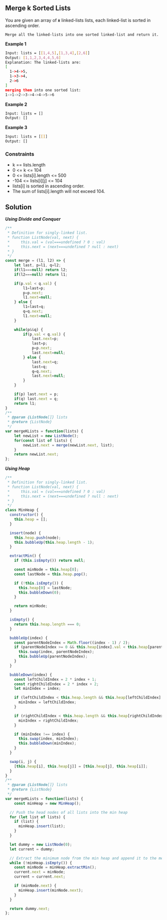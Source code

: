 
##   Merge k Sorted Lists

You are given an array of ***```k```*** linked-lists lists, each linked-list is sorted in ascending order.

```Merge all the linked-lists into one sorted linked-list and return it.```


**Example 1**
```bash
Input: lists = [[1,4,5],[1,3,4],[2,6]]
Output: [1,1,2,3,4,4,5,6]
Explanation: The linked-lists are:
[
  1->4->5,
  1->3->4,
  2->6
]
merging them into one sorted list:
1->1->2->3->4->4->5->6
```

**Example 2**
```bash
Input: lists = []
Output: []
```

**Example 3**
```bash
Input: lists = [[]]
Output: []
```

### Constraints
- k == lists.length
- 0 <= k <= 104
- 0 <= lists[i].length <= 500
- -104 <= lists[i][j] <= 104
- lists[i] is sorted in ascending order.
- The sum of lists[i].length will not exceed 104.

## Solution

***Using Divide and Conquer***
```javascript
/**
 * Definition for singly-linked list.
 * function ListNode(val, next) {
 *     this.val = (val===undefined ? 0 : val)
 *     this.next = (next===undefined ? null : next)
 * }
 */
const merge = (l1, l2) => {
    let last, p=l1, q=l2;
    if(l1===null) return l2;
    if(l2===null) return l1;

    if(p.val < q.val) {
        l1=last=p;
        p=p.next;
        l1.next=null;
    } else {
        l1=last=q;
        q=q.next;
        l1.next=null;
    }

    while(p&&q) {
        if(p.val < q.val) {
            last.next=p;
            last=p;
            p=p.next;
            last.next=null;
        } else {
            last.next=q;
            last=q;
            q=q.next;
            last.next=null;
        }
    }

    if(p) last.next = p;
    if(q) last.next = q;
    return l1;
}
/**
 * @param {ListNode[]} lists
 * @return {ListNode}
 */
var mergeKLists = function(lists) {
    let newList = new ListNode();
    for(const list of lists) {
        newList.next = merge(newList.next, list);
    }
    return newList.next;
};
```

***Using Heap***
```javascript
/**
 * Definition for singly-linked list.
 * function ListNode(val, next) {
 *     this.val = (val===undefined ? 0 : val)
 *     this.next = (next===undefined ? null : next)
 * }
 */
class MinHeap {
  constructor() {
    this.heap = [];
  }

  insert(node) {
    this.heap.push(node);
    this.bubbleUp(this.heap.length - 1);
  }

  extractMin() {
    if (this.isEmpty()) return null;

    const minNode = this.heap[0];
    const lastNode = this.heap.pop();

    if (!this.isEmpty()) {
      this.heap[0] = lastNode;
      this.bubbleDown(0);
    }

    return minNode;
  }

  isEmpty() {
    return this.heap.length === 0;
  }

  bubbleUp(index) {
    const parentNodeIndex = Math.floor((index - 1) / 2);
    if (parentNodeIndex >= 0 && this.heap[index].val < this.heap[parentNodeIndex].val) {
      this.swap(index, parentNodeIndex);
      this.bubbleUp(parentNodeIndex);
    }
  }

  bubbleDown(index) {
    const leftChildIndex = 2 * index + 1;
    const rightChildIndex = 2 * index + 2;
    let minIndex = index;

    if (leftChildIndex < this.heap.length && this.heap[leftChildIndex].val < this.heap[minIndex].val) {
      minIndex = leftChildIndex;
    }

    if (rightChildIndex < this.heap.length && this.heap[rightChildIndex].val < this.heap[minIndex].val) {
      minIndex = rightChildIndex;
    }

    if (minIndex !== index) {
      this.swap(index, minIndex);
      this.bubbleDown(minIndex);
    }
  }

  swap(i, j) {
    [this.heap[i], this.heap[j]] = [this.heap[j], this.heap[i]];
  }
}
/**
 * @param {ListNode[]} lists
 * @return {ListNode}
 */
var mergeKLists = function(lists) {
    const minHeap = new MinHeap();

  // Push the head nodes of all lists into the min heap
  for (let list of lists) {
    if (list) {
      minHeap.insert(list);
    }
  }

  let dummy = new ListNode(0);
  let current = dummy;

  // Extract the minimum node from the min heap and append it to the merged list
  while (!minHeap.isEmpty()) {
    const minNode = minHeap.extractMin();
    current.next = minNode;
    current = current.next;

    if (minNode.next) {
      minHeap.insert(minNode.next);
    }
  }

  return dummy.next;
};
```
